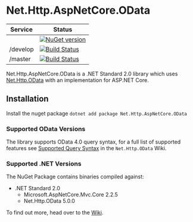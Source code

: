 Net.Http.AspNetCore.OData
=========================

|Service|Status|
|-------|------|
||[![NuGet version](https://badge.fury.io/nu/Net.Http.AspNetCore.OData.svg)](http://badge.fury.io/nu/Net.Http.AspNetCore.OData)|
|/develop|[![Build Status](https://dev.azure.com/trevorpilley/Net.Http.OData/_apis/build/status/Net-Http-OData.Net.Http.AspNetCore.OData?branchName=develop)](https://dev.azure.com/trevorpilley/Net.Http.OData/_build/latest?definitionId=27&branchName=develop)|
|/master|[![Build Status](https://dev.azure.com/trevorpilley/Net.Http.OData/_apis/build/status/Net-Http-OData.Net.Http.AspNetCore.OData?branchName=master)](https://dev.azure.com/trevorpilley/Net.Http.OData/_build/latest?definitionId=27&branchName=master)|

Net.Http.AspNetCore.OData is a .NET Standard 2.0 library which uses [Net.Http.OData](https://github.com/Net-Http-OData/Net.Http.OData) with an implementation for ASP.NET Core.

## Installation

Install the nuget package `dotnet add package Net.Http.AspNetCore.OData`

### Supported OData Versions

The library supports OData 4.0 query syntax, for a full list of supported features see [Supported Query Syntax](https://github.com/Net-Http-OData/Net.Http.OData/wiki/Supported-Query-Syntax) in the `Net.Http.OData` Wiki.

### Supported .NET Versions

The NuGet Package contains binaries compiled against:

* .NET Standard 2.0
  * Microsoft.AspNetCore.Mvc.Core 2.2.5
  * Net.Http.OData 5.0.0

To find out more, head over to the [Wiki](https://github.com/Net-Http-OData/Net.Http.AspNetCore.OData/wiki).
